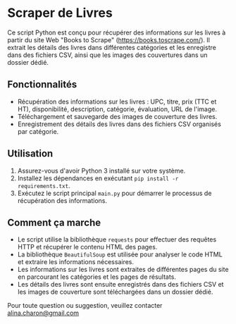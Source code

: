 
# Scraper de Livres

Ce script Python est conçu pour récupérer des informations sur les livres à partir du site Web "Books to Scrape" (https://books.toscrape.com/). Il extrait les détails des livres dans différentes catégories et les enregistre dans des fichiers CSV, ainsi que les images des couvertures dans un dossier dédié.

## Fonctionnalités

- Récupération des informations sur les livres : UPC, titre, prix (TTC et HT), disponibilité, description, catégorie, évaluation, URL de l'image.
- Téléchargement et sauvegarde des images de couverture des livres.
- Enregistrement des détails des livres dans des fichiers CSV organisés par catégorie.

## Utilisation

1. Assurez-vous d'avoir Python 3 installé sur votre système.
2. Installez les dépendances en exécutant `pip install -r requirements.txt`.
3. Exécutez le script principal `main.py` pour démarrer le processus de récupération des informations.

## Comment ça marche

- Le script utilise la bibliothèque `requests` pour effectuer des requêtes HTTP et récupérer le contenu HTML des pages.
- La bibliothèque `BeautifulSoup` est utilisée pour analyser le code HTML et extraire les informations nécessaires.
- Les informations sur les livres sont extraites de différentes pages du site en parcourant les catégories et les pages de résultats.
- Les détails des livres sont ensuite enregistrés dans des fichiers CSV et les images de couverture sont téléchargées dans un dossier dédié.

Pour toute question ou suggestion, veuillez contacter alina.charon@gmail.com
